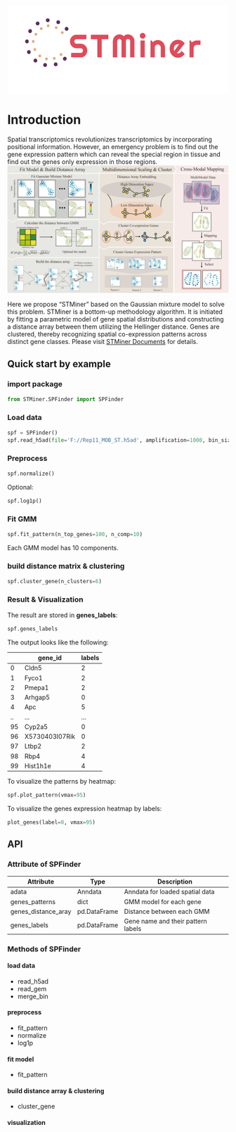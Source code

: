 <div align=center><img src="./pic/logo.png" height = "200"/></div>

# Introduction
Spatial transcriptomics revolutionizes transcriptomics by incorporating positional information. However, an emergency problem is to find out the gene expression pattern which can reveal the special region in tissue and find out the genes only expression in those regions.
![STMiner](./pic/fig1.png)

Here we propose “STMiner” based on the Gaussian mixture model to solve this problem. STMiner is a bottom-up methodology algorithm. It is initiated by fitting a parametric model of gene spatial distributions and constructing a distance array between them utilizing the Hellinger distance. Genes are clustered, thereby recognizing spatial co-expression patterns across distinct gene classes.
Please visit [STMiner Documents](https://stminerdoc.readthedocs.io/en/latest/Introduction/Introduction.html) for
details.

## Quick start by example

### import package

```python
from STMiner.SPFinder import SPFinder
```

### Load data

```python
spf = SPFinder()
spf.read_h5ad(file='F://Rep11_MOB_ST.h5ad', amplification=1000, bin_size=80)
```

### Preprocess

```python
spf.normalize()
```

Optional:

```python
spf.log1p()
```

### Fit GMM

```python
spf.fit_pattern(n_top_genes=100, n_comp=10)
```

Each GMM model has 10 components.

### build distance matrix & clustering

```python
spf.cluster_gene(n_clusters=6)
```

### Result & Visualization

The result are stored in **genes_labels**:

```python
spf.genes_labels
```

The output looks like the following:

|    | gene_id        | labels |
|----|----------------|--------|
| 0  | Cldn5          | 2      |
| 1  | Fyco1          | 2      |
| 2  | Pmepa1         | 2      |
| 3  | Arhgap5        | 0      |
| 4  | Apc            | 5      |
| .. | ...            | ...    |
| 95 | Cyp2a5         | 0      |
| 96 | X5730403I07Rik | 0      |
| 97 | Ltbp2          | 2      |
| 98 | Rbp4           | 4      |
| 99 | Hist1h1e       | 4      |

To visualize the patterns by heatmap:

```python
spf.plot_pattern(vmax=95)
```

To visualize the genes expression heatmap by labels:

```python
plot_genes(label=0, vmax=95)
```

## API

### Attribute of SPFinder

| Attribute           | Type         | Description                        |
|---------------------|--------------|------------------------------------|
| adata               | Anndata      | Anndata for loaded spatial data    |
| genes_patterns      | dict         | GMM model for each gene            |
| genes_distance_aray | pd.DataFrame | Distance between each GMM          |
| genes_labels        | pd.DataFrame | Gene name and their pattern labels |

### Methods of SPFinder

#### load data

- read_h5ad
- read_gem
- merge_bin

#### preprocess

- fit_pattern
- normalize
- log1p

#### fit model

- fit_pattern

#### build distance array & clustering

- cluster_gene

#### visualization
